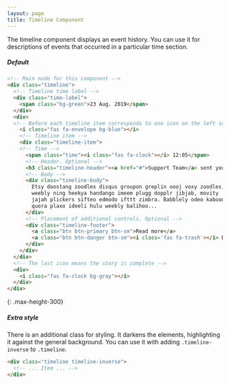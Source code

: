 ```yaml
---
layout: page
title: Timeline Component
---
```


The timeline component displays an event history. You can use it for descriptions of events that occurred in a particular time section.

##### Default

```html
<!-- Main node for this component -->
<div class="timeline">
  <!-- Timeline time label -->
  <div class="time-label">
    <span class="bg-green">23 Aug. 2019</span>
  </div>
  <div>
  <!-- Before each timeline item corresponds to one icon on the left scale -->
    <i class="fas fa-envelope bg-blue"></i>
    <!-- Timeline item -->
    <div class="timeline-item">
    <!-- Time -->
      <span class="time"><i class="fas fa-clock"></i> 12:05</span>
      <!-- Header. Optional -->
      <h3 class="timeline-header"><a href="#">Support Team</a> sent you an email</h3>
      <!-- Body -->
      <div class="timeline-body">
        Etsy doostang zoodles disqus groupon greplin oooj voxy zoodles,
        weebly ning heekya handango imeem plugg dopplr jibjab, movity
        jajah plickers sifteo edmodo ifttt zimbra. Babblely odeo kaboodle
        quora plaxo ideeli hulu weebly balihoo...
      </div>
      <!-- Placement of additional controls. Optional -->
      <div class="timeline-footer">
        <a class="btn btn-primary btn-sm">Read more</a>
        <a class="btn btn-danger btn-sm"><i class='fas fa-trash'></i> Delete</a>
      </div>
    </div>
  </div>
  <!-- The last icon means the story is complete -->
  <div>
    <i class="fas fa-clock bg-gray"></i>
  </div>
</div>
```
{: .max-height-300}

##### Extra style

There is an additional class for styling. It darkens the elements, highlighting it against the general background.
You can use it with adding `.timeline-inverse` to `.timeline`.

```html
<div class="timeline timeline-inverse">
  <!-- ... Item ... -->
</div>
```
